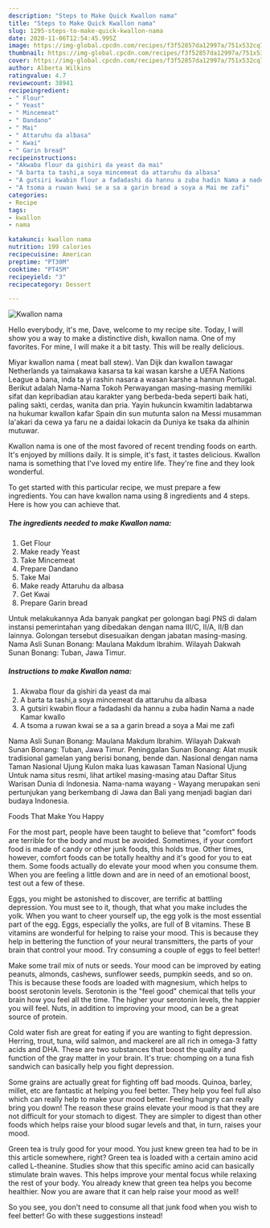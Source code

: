 ```yaml
---
description: "Steps to Make Quick Kwallon nama"
title: "Steps to Make Quick Kwallon nama"
slug: 1295-steps-to-make-quick-kwallon-nama
date: 2020-11-06T12:54:45.995Z
image: https://img-global.cpcdn.com/recipes/f3f52857da12997a/751x532cq70/kwallon-nama-recipe-main-photo.jpg
thumbnail: https://img-global.cpcdn.com/recipes/f3f52857da12997a/751x532cq70/kwallon-nama-recipe-main-photo.jpg
cover: https://img-global.cpcdn.com/recipes/f3f52857da12997a/751x532cq70/kwallon-nama-recipe-main-photo.jpg
author: Alberta Wilkins
ratingvalue: 4.7
reviewcount: 38941
recipeingredient:
- " Flour"
- " Yeast"
- " Mincemeat"
- " Dandano"
- " Mai"
- " Attaruhu da albasa"
- " Kwai"
- " Garin bread"
recipeinstructions:
- "Akwaba flour da gishiri da yeast da mai"
- "A barta ta tashi,a soya mincemeat da attaruhu da albasa"
- "A gutsiri kwabin flour a fadadashi da hannu a zuba hadin Nama a nade Kamar kwallo"
- "A tsoma a ruwan kwai se a sa a garin bread a soya a Mai me zafi"
categories:
- Recipe
tags:
- kwallon
- nama

katakunci: kwallon nama 
nutrition: 199 calories
recipecuisine: American
preptime: "PT30M"
cooktime: "PT45M"
recipeyield: "3"
recipecategory: Dessert

---
```



![Kwallon nama](https://img-global.cpcdn.com/recipes/f3f52857da12997a/751x532cq70/kwallon-nama-recipe-main-photo.jpg)

Hello everybody, it's me, Dave, welcome to my recipe site. Today, I will show you a way to make a distinctive dish, kwallon nama. One of my favorites. For mine, I will make it a bit tasty. This will be really delicious.

Miyar kwallon nama ( meat ball stew). Van Dijk dan kwallon tawagar Netherlands ya taimakawa kasarsa ta kai wasan karshe a UEFA Nations League a bana, inda ta yi rashin nasara a wasan karshe a hannun Portugal. Berikut adalah Nama-Nama Tokoh Perwayangan masing-masing memiliki sifat dan kepribadian atau karakter yang berbeda-beda seperti baik hati, paling sakti, cerdas, wanita dan pria. Yayin hukuncin kwamitin ladabtarwa na hukumar kwallon kafar Spain din sun mutunta salon na Messi musamman la&#39;akari da cewa ya faru ne a daidai lokacin da Duniya ke tsaka da alhinin mutuwar.

Kwallon nama is one of the most favored of recent trending foods on earth. It's enjoyed by millions daily. It is simple, it's fast, it tastes delicious. Kwallon nama is something that I've loved my entire life. They're fine and they look wonderful.


To get started with this particular recipe, we must prepare a few ingredients. You can have kwallon nama using 8 ingredients and 4 steps. Here is how you can achieve that.

<!--inarticleads1-->

##### The ingredients needed to make Kwallon nama:

1. Get  Flour
1. Make ready  Yeast
1. Take  Mincemeat
1. Prepare  Dandano
1. Take  Mai
1. Make ready  Attaruhu da albasa
1. Get  Kwai
1. Prepare  Garin bread


Untuk melakukannya Ada banyak pangkat per golongan bagi PNS di dalam instansi pemerintahan yang dibedakan dengan nama III/C, II/A, II/B dan lainnya. Golongan tersebut disesuaikan dengan jabatan masing-masing. Nama Asli Sunan Bonang: Maulana Makdum Ibrahim. Wilayah Dakwah Sunan Bonang: Tuban, Jawa Timur. 

<!--inarticleads2-->

##### Instructions to make Kwallon nama:

1. Akwaba flour da gishiri da yeast da mai
1. A barta ta tashi,a soya mincemeat da attaruhu da albasa
1. A gutsiri kwabin flour a fadadashi da hannu a zuba hadin Nama a nade Kamar kwallo
1. A tsoma a ruwan kwai se a sa a garin bread a soya a Mai me zafi


Nama Asli Sunan Bonang: Maulana Makdum Ibrahim. Wilayah Dakwah Sunan Bonang: Tuban, Jawa Timur. Peninggalan Sunan Bonang: Alat musik tradisional gamelan yang berisi bonang, bende dan. Nasional dengan nama Taman Nasional Ujung Kulon maka luas kawasan Taman Nasional Ujung Untuk nama situs resmi, lihat artikel masing-masing atau Daftar Situs Warisan Dunia di Indonesia. Nama-nama wayang - Wayang merupakan seni pertunjukan yang berkembang di Jawa dan Bali yang menjadi bagian dari budaya Indonesia. 

Foods That Make You Happy


For the most part, people have been taught to believe that "comfort" foods are terrible for the body and must be avoided. Sometimes, if your comfort food is made of candy or other junk foods, this holds true. Other times, however, comfort foods can be totally healthy and it's good for you to eat them. Some foods actually do elevate your mood when you consume them. When you are feeling a little down and are in need of an emotional boost, test out a few of these.

Eggs, you might be astonished to discover, are terrific at battling depression. You must see to it, though, that what you make includes the yolk. When you want to cheer yourself up, the egg yolk is the most essential part of the egg. Eggs, especially the yolks, are full of B vitamins. These B vitamins are wonderful for helping to raise your mood. This is because they help in bettering the function of your neural transmitters, the parts of your brain that control your mood. Try consuming a couple of eggs to feel better!

Make some trail mix of nuts or seeds. Your mood can be improved by eating peanuts, almonds, cashews, sunflower seeds, pumpkin seeds, and so on. This is because these foods are loaded with magnesium, which helps to boost serotonin levels. Serotonin is the "feel good" chemical that tells your brain how you feel all the time. The higher your serotonin levels, the happier you will feel. Nuts, in addition to improving your mood, can be a great source of protein.

Cold water fish are great for eating if you are wanting to fight depression. Herring, trout, tuna, wild salmon, and mackerel are all rich in omega-3 fatty acids and DHA. These are two substances that boost the quality and function of the gray matter in your brain. It's true: chomping on a tuna fish sandwich can basically help you fight depression. 

Some grains are actually great for fighting off bad moods. Quinoa, barley, millet, etc are fantastic at helping you feel better. They help you feel full also which can really help to make your mood better. Feeling hungry can really bring you down! The reason these grains elevate your mood is that they are not difficult for your stomach to digest. They are simpler to digest than other foods which helps raise your blood sugar levels and that, in turn, raises your mood.

Green tea is truly good for your mood. You just knew green tea had to be in this article somewhere, right? Green tea is loaded with a certain amino acid called L-theanine. Studies show that this specific amino acid can basically stimulate brain waves. This helps improve your mental focus while relaxing the rest of your body. You already knew that green tea helps you become healthier. Now you are aware that it can help raise your mood as well!

So you see, you don't need to consume all that junk food when you wish to feel better! Go  with  these suggestions  instead!

